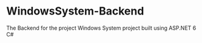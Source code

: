 # WindowsSystem-Backend
The Backend for the project Windows System project built using ASP.NET 6 C#
